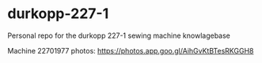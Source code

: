 # durkopp-227-1
Personal repo for the durkopp 227-1 sewing machine knowlagebase

Machine 22701977 photos: https://photos.app.goo.gl/AihGvKtBTesRKGGH8

